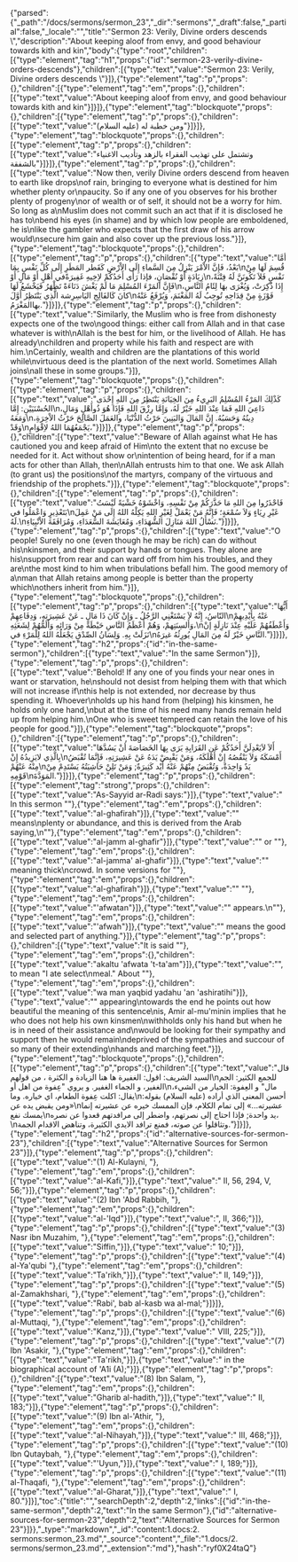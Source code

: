 {"parsed":{"_path":"/docs/sermons/sermon_23","_dir":"sermons","_draft":false,"_partial":false,"_locale":"","title":"Sermon 23:  Verily, Divine orders descends \\","description":"About keeping aloof from envy, and good behaviour towards kith and kin","body":{"type":"root","children":[{"type":"element","tag":"h1","props":{"id":"sermon-23-verily-divine-orders-descends"},"children":[{"type":"text","value":"Sermon 23:  Verily, Divine orders descends \\"}]},{"type":"element","tag":"p","props":{},"children":[{"type":"element","tag":"em","props":{},"children":[{"type":"text","value":"About keeping aloof from envy, and good behaviour towards kith and kin"}]}]},{"type":"element","tag":"blockquote","props":{},"children":[{"type":"element","tag":"p","props":{},"children":[{"type":"text","value":"ومن خطبة له (عليه السلام)"}]}]},{"type":"element","tag":"blockquote","props":{},"children":[{"type":"element","tag":"p","props":{},"children":[{"type":"text","value":"وتشتمل على تهذيب الفقراء بالزهد وتأديب الاغنياء بالشفقة"}]}]},{"type":"element","tag":"p","props":{},"children":[{"type":"text","value":"Now then, verily Divine orders descend from heaven to earth like drops\nof rain, bringing to everyone what is destined for him whether plenty or\npaucity. So if any one of you observes for his brother plenty of progeny\nor of wealth or of self, it should not be a worry for him. So long as a\nMuslim does not commit such an act that if it is disclosed he has to\nbend his eyes (in shame) and by which low people are emboldened, he is\nlike the gambler who expects that the first draw of his arrow would\nsecure him gain and also cover up the previous loss."}]},{"type":"element","tag":"blockquote","props":{},"children":[{"type":"element","tag":"p","props":{},"children":[{"type":"text","value":"أمَّا بَعْدُ، فَإِنَّ الاْمْرَ يَنْزِلُ مِنَ السَّماءِ إِلَى الاْرْضِ كَقَطر المَطَرِ إِلَى كُلِّ نَفْسٍ بِمَا\nقُسِمَ لَهَا مِنْ زِيَادَةٍ أَوْ نُقْصَانٍ، فإذا رَأَى أَحَدُكُمْ لاِخِيهِ غَفِيرَةًفي أَهْلٍ أَوْ مَالٍ أَوْ\nنَفْسٍ فَلاَ تَكُونَنَّ لَهُ فِتْنَةً، فَإِنَّ المَرْءَ المُسْلِمَ مَا لَمْ يَغْشَ دَنَاءَةً تَظْهَرُ فَيَخْشَعُ لَهَا\nإِذَا ذُكِرَتْ، وَيُغْرَى بهَا لِئَامُ النَّاسِ، كانَ كَالفَالِجِ اليَاسِرِشة الَّذِي يَنْتَظِرُ أَوَّلَ\nفَوْزَةٍ مِنْ قِدَاحِهِ تُوجِبُ لَهُ المَغْنَمَ، وَيُرْفَعُ عَنْهُ بهاالمَغْرَمُ."}]}]},{"type":"element","tag":"p","props":{},"children":[{"type":"text","value":"Similarly, the Muslim who is free from dishonesty expects one of the two\ngood things: either call from Allah and in that case whatever is with\nAllah is the best for him, or the livelihood of Allah. He has already\nchildren and property while his faith and respect are with him.\nCertainly, wealth and children are the plantations of this world while\nvirtuous deed is the plantation of the next world. Sometimes Allah joins\nall these in some groups."}]},{"type":"element","tag":"blockquote","props":{},"children":[{"type":"element","tag":"p","props":{},"children":[{"type":"text","value":"كَذْلِكَ المَرْءُ المُسْلِمُ البَرِيءُ مِنَ الخِيَانَةِ يَنْتَظِرُ مِنَ اللهِ إِحْدَى الحُسْنَيَيْنِ: إِمَّا\nدَاعِيَ اللهِ فَمَا عِنْدَ اللهِ خَيْرٌ لَهُ، وَإِمَّا رِزْقَ اللهِ فَإِذَا هُوَ ذُوأَهْلٍ وَمَالٍ، وَمَعَهُ\nدِينُهُ وَحَسَبُهُ. إِنَّ المَالَ وَالبَنِينَ حَرْثُ الدُّنْيَا، والعَمَلَ الصَّالِحَ حَرْثُ الاْخِرَةِ، وَقَدْ\nيَجْمَعُهُمَا اللهُ لاِقْوَامٍ،"}]}]},{"type":"element","tag":"p","props":{},"children":[{"type":"text","value":"Beware of Allah against what He has cautioned you and keep afraid of Him\nto the extent that no excuse be needed for it. Act without show or\nintention of being heard, for if a man acts for other than Allah, then\nAllah entrusts him to that one. We ask Allah (to grant us) the positions\nof the martyrs, company of the virtuous and friendship of the prophets."}]},{"type":"element","tag":"blockquote","props":{},"children":[{"type":"element","tag":"p","props":{},"children":[{"type":"text","value":"فَاحْذَرُوا مِنَ اللهِ مَا حَذَّرَكُمْ مِنْ نَفْسِهِ، وَاخْشَوْهُ خَشْيَةً لَيْسَتُ بَتَعْذِيرٍ وَاعْمَلُوا في\nغَيْرِ رِيَاءٍ وَلاَ سُمْعَةٍ؛ فَإِنَّهُ مَنْ يَعْمَلْ لِغَيْرِ اللهِ يَكِلْهُ اللهُ إِلَى مَنْ عَمِلَ لَهُ.\nنَسْأَلُ اللهَ مَنَازِلَ الشُّهَدَاءِ، وَمُعَايَشَةَ السُّعَدَاءِ، وَمُرَافَقَةَ الاْنْبِيَاءِ."}]}]},{"type":"element","tag":"p","props":{},"children":[{"type":"text","value":"O people! Surely no one (even though he may be rich) can do without his\nkinsmen, and their support by hands or tongues. They alone are his\nsupport from rear and can ward off from him his troubles, and they are\nthe most kind to him when tribulations befall him. The good memory of a\nman that Allah retains among people is better than the property which\nothers inherit from him."}]},{"type":"element","tag":"blockquote","props":{},"children":[{"type":"element","tag":"p","props":{},"children":[{"type":"text","value":"أَيُّهَا النّاسُ، إِنَّهُ لاَ يَسْتَغْنِي الرَّجُلُ ـ وَإِنْ كَانَ ذَا مَالٍ ـ عَنْ عَشِيرَتِهِ، وَدِفَاعِهِمْ\nعَنْهُ بِأَيْدِيهِمْ وَأَلسِنَتِهمْ، وَهُمْ أَعْظَمُ النَّاسِ حَيْطَةً مِنْ وَرَائِهِ وَأَلَمُّهُمْ لِشَعَثِهِ،\nوَأَعْطَفُهُمْ عَلَيْهِ عِنْدَ نَازِلَةٍ إنْ نَزَلَتْ بِهِ. وَلِسَانُ الصِّدْقِ يَجْعَلُهُ اللهُ لِلْمَرْءِ في\nالنَّاسِ خَيْرٌ لَهُ مِنَ المَالِ يُورِثُهُ غيرَهُ."}]}]},{"type":"element","tag":"h2","props":{"id":"in-the-same-sermon"},"children":[{"type":"text","value":"In the same Sermon"}]},{"type":"element","tag":"p","props":{},"children":[{"type":"text","value":"Behold! If any one of you finds your near ones in want or starvation, he\nshould not desist from helping them with that which will not increase if\nthis help is not extended, nor decrease by thus spending it. Whoever\nholds up his hand from (helping) his kinsmen, he holds only one hand,\nbut at the time of his need many hands remain held up from helping him.\nOne who is sweet tempered can retain the love of his people for good."}]},{"type":"element","tag":"blockquote","props":{},"children":[{"type":"element","tag":"p","props":{},"children":[{"type":"text","value":"أَلاَ لاَيَعْدِلَنَّ أَحَدُكُمْ عَنِ القَرَابِةِ يَرَى بِهَا الخَصَاصَةَ أنْ يَسُدَّهَا بِالَّذِي لايَزِيدُهُ إِنْ\nأَمْسَكَهُ وَلاَ يَنْقُصُهُ إِنْ أَهْلَكَهُ، وَمَنْ يَقْبِضْ يَدَهُ عَنْ عَشِيرَتِهِ، فَإِنَّمَا تُقْبَضُ مِنْهُ عَنْهُمْ\nيَدٌ وَاحِدَةٌ، وَتُقْبَضُ مِنْهُمْ عَنْهُ أَيْد كَثِيرَةٌ; وَمَنْ تَلِنْ حَاشِيَتُهُ يَسْتَدِمْ مِنْ قَوْمِهِ\nالمَوَدَّةَ."}]}]},{"type":"element","tag":"p","props":{},"children":[{"type":"element","tag":"strong","props":{},"children":[{"type":"text","value":"As-Sayyid ar-Radi says:"}]},{"type":"text","value":" In this sermon \""},{"type":"element","tag":"em","props":{},"children":[{"type":"text","value":"al-ghafirah"}]},{"type":"text","value":"\" means\nplenty or abundance, and this is derived from the Arab saying,\n\""},{"type":"element","tag":"em","props":{},"children":[{"type":"text","value":"al-jamm al-ghafir"}]},{"type":"text","value":"\" or \""},{"type":"element","tag":"em","props":{},"children":[{"type":"text","value":"al-jamma' al-ghafir"}]},{"type":"text","value":"\" meaning thick\ncrowd. In some versions for \""},{"type":"element","tag":"em","props":{},"children":[{"type":"text","value":"al-ghafirah"}]},{"type":"text","value":"\" \""},{"type":"element","tag":"em","props":{},"children":[{"type":"text","value":"'afwatan"}]},{"type":"text","value":"\" appears.\n\""},{"type":"element","tag":"em","props":{},"children":[{"type":"text","value":"'afwah"}]},{"type":"text","value":"\" means the good and selected part of anything."}]},{"type":"element","tag":"p","props":{},"children":[{"type":"text","value":"It is said \""},{"type":"element","tag":"em","props":{},"children":[{"type":"text","value":"akaltu 'afwata 't-ta'am"}]},{"type":"text","value":"\", to mean \"I ate select\nmeal.\" About \""},{"type":"element","tag":"em","props":{},"children":[{"type":"text","value":"wa man yaqbid yadahu 'an 'ashiratihi"}]},{"type":"text","value":"\" appearing\ntowards the end he points out how beautiful the meaning of this sentence\nis, Amir al-mu'minin implies that he who does not help his own kinsmen\nwithholds only his hand but when he is in need of their assistance and\nwould be looking for their sympathy and support then he would remain\ndeprived of the sympathies and succour of so many of their extending\nhands and marching feet."}]},{"type":"element","tag":"blockquote","props":{},"children":[{"type":"element","tag":"p","props":{},"children":[{"type":"text","value":"قال السيد الشريف: اقول: الغفيرة ها هنا الزيادة و الكثرة ، من قولهم\nللجمع الكثير: الجم الغفير، و الجماء الغفير. و يروي \"عِفوة من اهل أو\nمال\" و العِفوة: الخيار من الشيء، يقال: اكلت عِفوة الطعام، اي خياره. وما\nأحسن المعنى الذي أراده (عليه السلام) بقوله: «ومن يقبض يده عن\nعشيرته...» إلى تمام الكلام، فإن الممسك خيره عن عشيرته إنما يمسك نفع\nيد واحدة; فإذا احتاج إلى نصرتهم، واضطر إلى مرافدتهم قعدوا عن نصره،\nوتثاقلوا عن صوته، فمنع ترافد الايدي الكثيرة، وتناهض الاقدام الجمة."}]}]},{"type":"element","tag":"h2","props":{"id":"alternative-sources-for-sermon-23"},"children":[{"type":"text","value":"Alternative Sources for Sermon 23"}]},{"type":"element","tag":"p","props":{},"children":[{"type":"text","value":"(1) Al-Kulayni, "},{"type":"element","tag":"em","props":{},"children":[{"type":"text","value":"al-Kafi,"}]},{"type":"text","value":" II, 56, 294, V, 56;"}]},{"type":"element","tag":"p","props":{},"children":[{"type":"text","value":"(2) Ibn 'Abd Rabbih, "},{"type":"element","tag":"em","props":{},"children":[{"type":"text","value":"al-'Iqd"}]},{"type":"text","value":", II, 366;"}]},{"type":"element","tag":"p","props":{},"children":[{"type":"text","value":"(3) Nasr ibn Muzahim, "},{"type":"element","tag":"em","props":{},"children":[{"type":"text","value":"Siffin,"}]},{"type":"text","value":" 10;"}]},{"type":"element","tag":"p","props":{},"children":[{"type":"text","value":"(4) al-Ya'qubi "},{"type":"element","tag":"em","props":{},"children":[{"type":"text","value":"Ta'rikh,"}]},{"type":"text","value":" II, 149;"}]},{"type":"element","tag":"p","props":{},"children":[{"type":"text","value":"(5) al-Zamakhshari, "},{"type":"element","tag":"em","props":{},"children":[{"type":"text","value":"Rabi', bab al-kasb wa al-mal;"}]}]},{"type":"element","tag":"p","props":{},"children":[{"type":"text","value":"(6) al-Muttaqi, "},{"type":"element","tag":"em","props":{},"children":[{"type":"text","value":"Kanz,"}]},{"type":"text","value":" VIII, 225;"}]},{"type":"element","tag":"p","props":{},"children":[{"type":"text","value":"(7) Ibn 'Asakir, "},{"type":"element","tag":"em","props":{},"children":[{"type":"text","value":"Ta'rikh,"}]},{"type":"text","value":" in the biographical account of 'A1i (A);"}]},{"type":"element","tag":"p","props":{},"children":[{"type":"text","value":"(8) Ibn Salam, "},{"type":"element","tag":"em","props":{},"children":[{"type":"text","value":"Gharib al-hadith,"}]},{"type":"text","value":" II, 183;"}]},{"type":"element","tag":"p","props":{},"children":[{"type":"text","value":"(9) Ibn al-'Athir, "},{"type":"element","tag":"em","props":{},"children":[{"type":"text","value":"al-Nihayah,"}]},{"type":"text","value":" III, 468;"}]},{"type":"element","tag":"p","props":{},"children":[{"type":"text","value":"(10) Ibn Qutaybah, "},{"type":"element","tag":"em","props":{},"children":[{"type":"text","value":"'Uyun,"}]},{"type":"text","value":" I, 189;"}]},{"type":"element","tag":"p","props":{},"children":[{"type":"text","value":"(11) al-Thaqafi, "},{"type":"element","tag":"em","props":{},"children":[{"type":"text","value":"al-Gharat,"}]},{"type":"text","value":" I, 80."}]}],"toc":{"title":"","searchDepth":2,"depth":2,"links":[{"id":"in-the-same-sermon","depth":2,"text":"In the same Sermon"},{"id":"alternative-sources-for-sermon-23","depth":2,"text":"Alternative Sources for Sermon 23"}]}},"_type":"markdown","_id":"content:1.docs:2. sermons:sermon_23.md","_source":"content","_file":"1.docs/2. sermons/sermon_23.md","_extension":"md"},"hash":"ryf0X24taQ"}